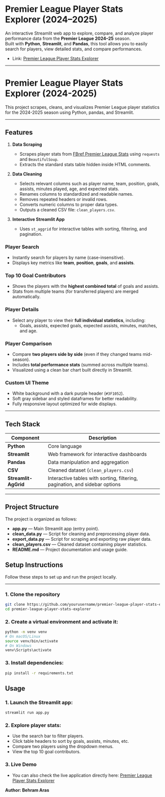 # Premier League Player Stats Explorer (2024–2025)

An interactive Streamlit web app to explore, compare, and analyze player performance data from the **Premier League 2024–25** season.  
Built with **Python**, **Streamlit**, and **Pandas**, this tool allows you to easily search for players, view detailed stats, and compare performances.
- Link: [Premier League Player Stats Explorer](https://behramaras-premier-league-player-stats-analysis.streamlit.app)
---

# Premier League Player Stats Explorer (2024-2025)

This project scrapes, cleans, and visualizes Premier League player statistics for the 2024-2025 season using Python, pandas, and Streamlit.

---

## Features

1. **Data Scraping**
   - Scrapes player stats from [FBref Premier League Stats](https://fbref.com/en/comps/9/2024-2025/stats/2024-2025-Premier-League-Stats) using `requests` and `BeautifulSoup`.
   - Extracts the standard stats table hidden inside HTML comments.

2. **Data Cleaning**
   - Selects relevant columns such as player name, team, position, goals, assists, minutes played, age, and expected stats.
   - Renames columns to standardized and readable names.
   - Removes repeated headers or invalid rows.
   - Converts numeric columns to proper data types.
   - Outputs a cleaned CSV file: `clean_players.csv`.

3. **Interactive Streamlit App**
   - Uses `st_aggrid` for interactive tables with sorting, filtering, and pagination.

### Player Search
- Instantly search for players by name (case-insensitive).  
- Displays key metrics like **team**, **position**, **goals**, and **assists**.

### Top 10 Goal Contributors
- Shows the players with the **highest combined total** of goals and assists.  
- Stats from multiple teams (for transferred players) are merged automatically.

### Player Details
- Select any player to view their **full individual statistics**, including:
  - Goals, assists, expected goals, expected assists, minutes, matches, and age.

### Player Comparison
- Compare **two players side by side** (even if they changed teams mid-season).  
- Includes **total performance stats** (summed across multiple teams).  
- Visualized using a clean bar chart built directly in Streamlit.

### Custom UI Theme
- White background with a dark purple header (`#3F1052`).  
- Soft gray sidebar and styled dataframes for better readability.  
- Fully responsive layout optimized for wide displays.

---

## Tech Stack

| Component | Description |
|------------|-------------|
| **Python** | Core language |
| **Streamlit** | Web framework for interactive dashboards |
| **Pandas** | Data manipulation and aggregation |
| **CSV** | Cleaned dataset (`clean_players.csv`) |
| **Streamlit-AgGrid**| Interactive tables with sorting, filtering, pagination, and sidebar options |
---

## Project Structure

The project is organized as follows:

- **app.py** — Main Streamlit app (entry point).  
- **clean_data.py** — Script for cleaning and preprocessing player data.  
- **export_data.py** — Script for scraping and exporting raw player data.  
- **clean_players.csv** — Cleaned dataset containing player statistics.  
- **README.md** — Project documentation and usage guide.

## Setup Instructions

Follow these steps to set up and run the project locally.

---

### 1. Clone the repository
```bash
git clone https://github.com/yourusername/premier-league-player-stats-explorer.git
cd premier-league-player-stats-explorer
```

### 2. Create a virtual environment and activate it:
```bash
python -m venv venv
# On macOS/Linux
source venv/bin/activate
# On Windows
venv\Scripts\activate
```

### 3. Install dependencies:
```bash
pip install -r requirements.txt
```
## Usage

### 1. Launch the Streamlit app:
```bash
streamlit run app.py
```
### 2. Explore player stats:
- Use the search bar to filter players.
- Click table headers to sort by goals, assists, minutes, etc.
- Compare two players using the dropdown menus.
- View the top 10 goal contributors.

### 3. Live Demo
- You can also check the live application directly here: [Premier League Player Stats Explorer](https://behramaras-premier-league-player-stats-analysis.streamlit.app)

**Author: Behram Aras**

